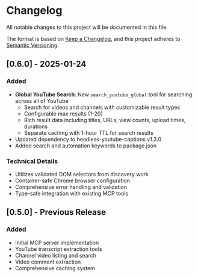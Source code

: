 # Changelog

All notable changes to this project will be documented in this file.

The format is based on [Keep a Changelog](https://keepachangelog.com/en/1.0.0/),
and this project adheres to [Semantic Versioning](https://semver.org/spec/v2.0.0.html).

## [0.6.0] - 2025-01-24

### Added
- **Global YouTube Search**: New `search_youtube_global` tool for searching across all of YouTube
  - Search for videos and channels with customizable result types
  - Configurable max results (1-20)
  - Rich result data including titles, URLs, view counts, upload times, durations
  - Separate caching with 1-hour TTL for search results
- Updated dependency to headless-youtube-captions v1.3.0
- Added search and automation keywords to package.json

### Technical Details
- Utilizes validated DOM selectors from discovery work
- Container-safe Chrome browser configuration
- Comprehensive error handling and validation
- Type-safe integration with existing MCP tools

## [0.5.0] - Previous Release

### Added
- Initial MCP server implementation
- YouTube transcript extraction tools
- Channel video listing and search
- Video comment extraction
- Comprehensive caching system